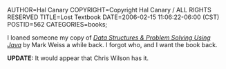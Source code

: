 AUTHOR=Hal Canary
COPYRIGHT=Copyright Hal Canary / ALL RIGHTS RESERVED
TITLE=Lost Textbook
DATE=2006-02-15 11:06:22-06:00 (CST)
POSTID=562
CATEGORIES=books;

I loaned someone my copy of [_Data Structures & Problem Solving Using Java_](/isbn/?0201549913) by Mark Weiss a while back. I forgot who, and I want the book back.

**UPDATE:** It would appear that Chris Wilson has it.
